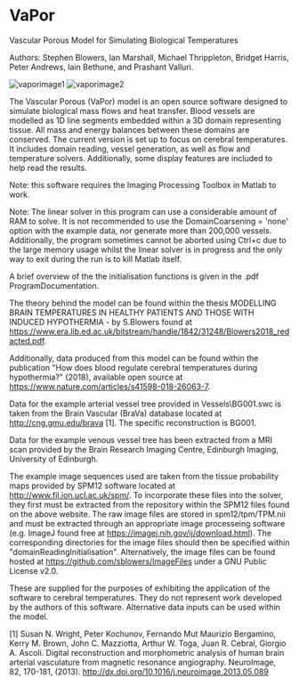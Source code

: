 # VaPor
Vascular Porous Model for Simulating Biological Temperatures

Authors: Stephen Blowers, Ian Marshall, Michael Thrippleton, Bridget Harris, Peter Andrews, Iain Bethune, and Prashant Valluri.

![vaporimage1](https://cloud.githubusercontent.com/assets/25664298/22834082/eba3f48e-efab-11e6-8cfc-6f906a6092a4.png)
![vaporimage2](https://cloud.githubusercontent.com/assets/25664298/22835187/cc857236-efaf-11e6-8a37-0c2dfe847d4b.png)

The Vascular Porous (VaPor) model is an open source software designed to simulate biological mass flows and heat transfer. Blood vessels are modelled as 1D line segments embedded within a 3D domain representing tissue. All mass and energy balances between these domains are conserved. The current version is set up to focus on cerebral temperatures. It includes domain reading, vessel generation, as well as flow and temperature solvers. Additionally, some display features are included to help read the results.

Note: this software requires the Imaging Processing Toolbox in Matlab to work.

Note: The linear solver in this program can use a considerable amount of RAM to solve. It is not recommended to use the DomainCoarsening = 'none' option with the example data, nor generate more than 200,000 vessels. Additionally, the program sometimes cannot be aborted using Ctrl+c due to the large memory usage whilst the linear solver is in progress and the only way to exit during the run is to kill Matlab itself. 

A brief overview of the the initialisation functions is given in the .pdf ProgramDocumentation. 

The theory behind the model can be found within the thesis MODELLING BRAIN TEMPERATURES IN HEALTHY PATIENTS
AND THOSE WITH INDUCED HYPOTHERMIA - by S.Blowers found at https://www.era.lib.ed.ac.uk/bitstream/handle/1842/31248/Blowers2018_redacted.pdf.

Additionally, data produced from this model can be found within the publication "How does blood regulate cerebral temperatures during hypothermia?" (2018), available open source at https://www.nature.com/articles/s41598-018-26063-7.

Data for the example arterial vessel tree provided in Vessels\BG001.swc is taken from the Brain Vascular (BraVa) database located at http://cng.gmu.edu/brava [1]. The specific reconstruction is BG001. 

Data for the example venous vessel tree has been extracted from a MRI scan provided by the Brain Research Imaging Centre, Edinburgh Imaging, University of Edinburgh.

The example image sequences used are taken from the tissue probability maps provided by SPM12 software located at http://www.fil.ion.ucl.ac.uk/spm/. To incorporate these files into the solver, they first must be extracted from the repository within the SPM12 files found on the above website. The raw image files are stored in spm12/tpm/TPM.nii and must be extracted through an appropriate image processeing software (e.g. ImageJ found free at https://imagej.nih.gov/ij/download.html). The corresponding directories for the image files should then be specified within "domainReadingInitialisation". Alternatively, the image files can be found hosted at https://github.com/sblowers/ImageFiles under a GNU Public License v2.0.

These are supplied for the purposes of exhibiting the application of the software to cerebral temperatures. They do not represent work developed by the authors of this software. Alternative data inputs can be used within the model. 

[1] Susan N. Wright, Peter Kochunov, Fernando Mut Maurizio Bergamino, Kerry M. Brown, John C. Mazziotta, Arthur W. Toga, Juan R. Cebral, Giorgio A. Ascoli. Digital reconstruction and morphometric analysis of human brain arterial vasculature from magnetic resonance angiography. NeuroImage, 82, 170-181, (2013). http://dx.doi.org/10.1016/j.neuroimage.2013.05.089
